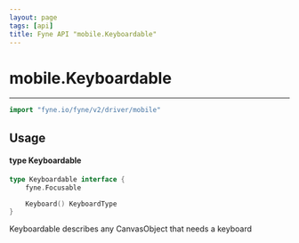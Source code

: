 ```yaml
---
layout: page
tags: [api]
title: Fyne API "mobile.Keyboardable"
---
```


# mobile.Keyboardable
---
```go
import "fyne.io/fyne/v2/driver/mobile"
```

## Usage

#### type Keyboardable

```go
type Keyboardable interface {
	fyne.Focusable

	Keyboard() KeyboardType
}
```

Keyboardable describes any CanvasObject that needs a keyboard
